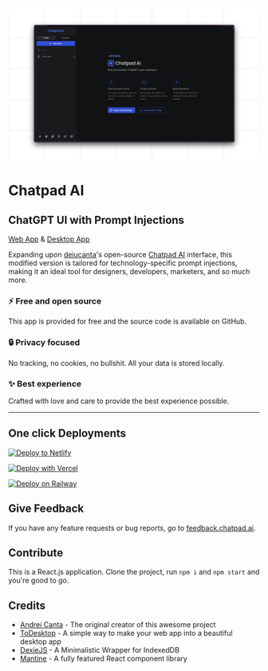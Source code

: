 ![Chatpad AI](./banner.png)

<h1>Chatpad AI</h1>
<h2>ChatGPT UI with Prompt Injections</h2>
<!-- <p align="center"><a href="https://chatpad.ai">Web App</a> & <a href="https://download.chatpad.ai">Desktop App</a></p> -->
<p><a href="https://chatpad.ai">Web App</a> & <a href="https://dl.todesktop.com/230313oyppkw40a">Desktop App</a></p>

Expanding upon [deiucanta](https://github.com/deiucanta)'s open-source [Chatpad AI](https://github.com/deiucanta/chatpad) interface, this modified version is tailored for technology-specific prompt injections, making it an ideal tool for designers, developers, marketers, and so much more.

### ⚡️ Free and open source

This app is provided for free and the source code is available on GitHub.

### 🔒 Privacy focused

No tracking, no cookies, no bullshit. All your data is stored locally.

### ✨ Best experience

Crafted with love and care to provide the best experience possible.

---

## One click Deployments

<!-- Netlify -->
[![Deploy to Netlify](https://www.netlify.com/img/deploy/button.svg)](https://app.netlify.com/start/deploy?repository=https://github.com/willgibs/chatpad)

<!-- Vercel -->
[![Deploy with Vercel](https://vercel.com/button)](https://vercel.com/import/project?template=https://github.com/willgibs/chatpad)

<!-- Railway -->
[![Deploy on Railway](https://railway.app/button.svg)](https://railway.app/new/template?template=<https://github.com/willgibs/chatpad>)




## Give Feedback

If you have any feature requests or bug reports, go to [feedback.chatpad.ai](https://feedback.chatpad.ai).

## Contribute

This is a React.js application. Clone the project, run `npm i` and `npm start` and you're good to go.

## Credits

- [Andrei Canta](https://github.com/deiucanta) - The original creator of this awesome project
- [ToDesktop](https://todesktop.com) - A simple way to make your web app into a beautiful desktop app
- [DexieJS](https://dexie.org) - A Minimalistic Wrapper for IndexedDB
- [Mantine](https://mantine.dev) - A fully featured React component library

